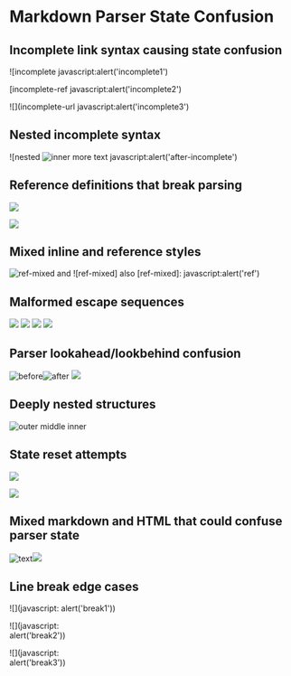 # Markdown Parser State Confusion

## Incomplete link syntax causing state confusion
![incomplete
javascript:alert('incomplete1')

[incomplete-ref
javascript:alert('incomplete2')

![](incomplete-url
javascript:alert('incomplete3')

## Nested incomplete syntax
![nested ![inner](javascript:alert('nested-incomplete'))
more text javascript:alert('after-incomplete')

## Reference definitions that break parsing
[attack1]: javascript:alert('ref1')
![](ref1)

[attack2]: 
javascript:alert('multiline-ref')
![](attack2)

## Mixed inline and reference styles
![ref-mixed](javascript:alert('inline')) and ![ref-mixed] also [ref-mixed]: javascript:alert('ref')

## Malformed escape sequences
![](java\script:alert('backslash-escape'))
![](java\\script:alert('double-backslash'))
![](java\]script:alert('bracket-escape'))
![](java\)script:alert('paren-escape'))

## Parser lookahead/lookbehind confusion
![before](javascript:alert('before'))![after](javascript:alert('after'))
![](javascript:alert('first'))[](javascript:alert('second'))

## Deeply nested structures
![outer ![middle ![inner](javascript:alert('deep'))](javascript:alert('mid'))](javascript:alert('outer'))

## State reset attempts
![](javascript:alert('reset1'))

<!-- comment that might reset state -->

![](javascript:alert('reset2'))

## Mixed markdown and HTML that could confuse parser state
<img src="safe.jpg" alt="text">![](javascript:alert('mixed'))

## Line break edge cases
![](javascript:
alert('break1'))

![](javascript:\
alert('break2'))

![](javascript: \
alert('break3'))